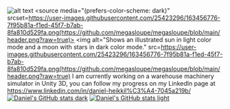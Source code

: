 ![alt text](https://github.com/megasloupe/megasloupe/blob/main/header.png?raw=true)
<picture>
 <source media="(prefers-color-scheme: dark)" srcset=https://user-images.githubusercontent.com/25423296/163456776-7f95b81a-f1ed-45f7-b7ab-8fa810d529fa.png(https://github.com/megasloupe/megasloupe/blob/main/header.png?raw=true)>
 <img alt="Shows an illustrated sun in light color mode and a moon with stars in dark color mode." src=https://user-images.githubusercontent.com/25423296/163456776-7f95b81a-f1ed-45f7-b7ab-8fa810d529fa.png(https://github.com/megasloupe/megasloupe/blob/main/header.png?raw=true)
</picture>
I am currently working on a warehouse machinery simulator in Unity 3D, you can follow my progress on my LinkedIn page at https://www.linkedin.com/in/daniel-heikkil%C3%A4-7045a219b/
[![Daniel's GitHub stats dark](https://github-readme-stats.vercel.app/api?username=megasloupe&hide=contribs,prs,issues&show_icons=true&theme=blue-green)](https://github.com/anuraghazra/github-readme-stats#gh-dark-mode-only)
[![Daniel's GitHub stats light](https://github-readme-stats.vercel.app/api?username=megasloupe&hide=contribs,prs,issues&show_icons=true&theme=blue-green&bg_color=45,#FFFFFF,#F6F8FA,#EAEEF2)](https://github.com/anuraghazra/github-readme-stats#gh-light-mode-only)
<!--
**megasloupe/megasloupe** is a ✨ _special_ ✨ repository because its `README.md` (this file) appears on your GitHub profile.

Here are some ideas to get you started:

- 🔭 I’m currently working on ...
- 🌱 I’m currently learning ...
- 👯 I’m looking to collaborate on ...
- 🤔 I’m looking for help with ...
- 💬 Ask me about ...
- 📫 How to reach me: ...
- 😄 Pronouns: ...
- ⚡ Fun fact: ...
-->
